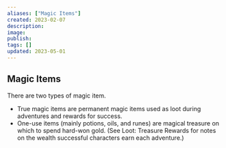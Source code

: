 ```yaml
---
aliases: ["Magic Items"]
created: 2023-02-07
description: 
image: 
publish: 
tags: []
updated: 2023-05-01
---
```


## Magic Items

There are two types of magic item. 
- True magic items are permanent magic items used as loot during adventures and rewards for success. 
- One-use items (mainly potions, oils, and runes) are magical treasure on which to spend hard-won gold. (See Loot: Treasure Rewards for notes on the wealth successful characters earn each adventure.)
